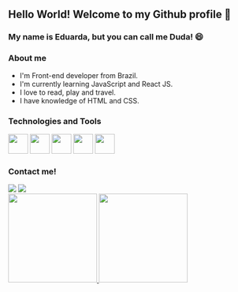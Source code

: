 ## Hello World! Welcome to my Github profile 👋
### My name is Eduarda, but you can call me Duda! 😄

### About me
- I'm Front-end developer from Brazil. 
- I'm currently learning JavaScript and React JS.
- I love to read, play and travel.
- I have knowledge of HTML and CSS.

### Technologies and Tools
<div>
<img src="https://cdn.jsdelivr.net/gh/devicons/devicon/icons/html5/html5-original-wordmark.svg" width="40" height="40" />
<img src="https://cdn.jsdelivr.net/gh/devicons/devicon/icons/css3/css3-original-wordmark.svg" width="40" height="40" />
<img src="https://cdn.jsdelivr.net/gh/devicons/devicon/icons/javascript/javascript-original.svg" width="40" height="40" />
<img src="https://cdn.jsdelivr.net/gh/devicons/devicon/icons/react/react-original-wordmark.svg" width="40" height="40" />
<img src="https://cdn.jsdelivr.net/gh/devicons/devicon/icons/figma/figma-original.svg" width="40" height="40" />
</div>

### Contact me! 
<div>
<a href = "mailto:eduardaprocopio14@gmail.com"><img src="https://img.shields.io/badge/Gmail-D14836?style=for-the-badge&logo=gmail&logoColor=white" target="_blank"></a>
<a href="https://www.linkedin.com/in/seu-usuário-linkedln-aqui" target="_blank"><img src="https://img.shields.io/badge/-LinkedIn-%230077B5?style=for-the-badge&logo=linkedin&logoColor=white" target="_blank"></a>   
 </div>

<div>
<a href="https://github.com/eduardaprocopio">
<img height="180em" src="https://github-readme-stats.vercel.app/api/top-langs/?username=eduardaprocopio&layout=compact&langs_count=7&theme=dracula"/>
<img height="180em" src="https://github-readme-stats.vercel.app/api?username=eduardaprocopio&show_icons=true&theme=dracula&include_all_commits=true&count_private=true"/>
</div>
